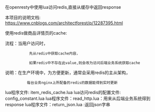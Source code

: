 在openresty中使用lua访问redis,直接从缓存中返回response

本项目的说明文档:
https://www.cnblogs.com/architectforest/p/12287395.html

使用redis做商品详情页的cache:

流程：当用户访问时，

               先从redis中获取cache内容，

               如果redis中不存在此value,则会改为访问后端业务系统获取cache

 

说明：在生产环境中，为方便更新，通常会采用redis的主从架构，

              每台业务nginx上所配备的redis的数据能得到实时更新

lua程序文件:   item_redis_cache.lua
lua访问redis的配置文件: config_constant.lua
lua程序文件：read_http.lua：用来从后端业务系统得到response
lua程序文件：return_json.lua :返回json字串
